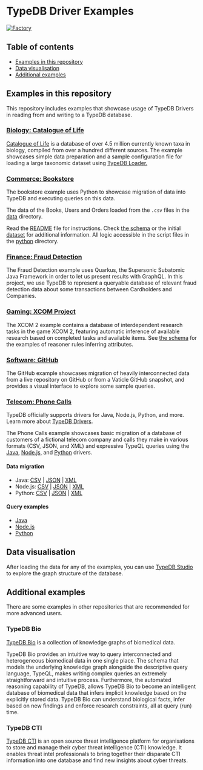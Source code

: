 # TypeDB Driver Examples

[![Factory](https://factory.vaticle.com/api/status/vaticle/typedb-driver-examples/badge.svg)](https://factory.vaticle.com/vaticle/typedb-driver-examples)

## Table of contents

- [Examples in this repository](#examples-in-this-repository)
- [Data visualisation](#data-visualisation)
- [Additional examples](#additional-examples)

## Examples in this repository

This repository includes examples that showcase usage of TypeDB Drivers in reading from and writing to a TypeDB 
database.

### [Biology: Catalogue of Life](biology/catalogue_of_life)

[Catalogue of Life](https://www.catalogueoflife.org/) is a database of over 4.5 million currently known taxa in biology,
compiled from over a hundred different sources. The example showcases simple data preparation and a sample configuration
file for loading a large taxonomic dataset using [TypeDB Loader.](https://github.com/typedb-osi/typedb-loader)

### [Commerce: Bookstore](commerce/bookstore)

The bookstore example uses Python to showcase migration of data into TypeDB and executing queries on this data.

The data of the Books, Users and Orders loaded from the `.csv` files in the [data](commerce/bookstore/python/data) 
directory.

Read the [README](commerce/bookstore/README.md) file for instructions. Check [the schema](commerce/bookstore/schema.tql)
or the initial [dataset](commerce/bookstore/python/data) for additional information. All logic accessible in the script
files in the [python](commerce/bookstore/python) directory.

### [Finance: Fraud Detection](finance/fraud_detection)

The Fraud Detection example uses Quarkus, the Supersonic Subatomic Java Framework in order to let us present results with GraphQL.
In this project, we use TypeDB to represent a queryable database of relevant fraud detection data about some transactions between Cardholders and Companies.

### [Gaming: XCOM Project](gaming/xcom)

The XCOM 2 example contains a database of interdependent research tasks in the game XCOM 2, featuring automatic
inference of available research based on completed tasks and available items. See [the schema](gaming/xcom/schema.tql)
for the examples of reasoner rules inferring attributes.

### [Software: GitHub](software/github)

The GitHub example showcases migration of heavily interconnected data from a live repository on GitHub or from a Vaticle
GitHub snapshot, and provides a visual interface to explore some sample queries.

### [Telecom: Phone Calls](telecom/phone_calls)

TypeDB officially supports drivers for Java, Node.js, Python, and more. Learn more about [TypeDB Drivers](https://typedb.com/docs/drivers/overview).

The Phone Calls example showcases basic migration of a database of customers of a fictional telecom company and calls
they make in various formats (CSV, JSON, and XML) and expressive TypeQL queries using
the [Java,](telecom/phone_calls/java) [Node.js,](telecom/phone_calls/nodejs) and [Python](telecom/phone_calls/python)
drivers.

#### Data migration

- Java: [CSV](telecom/phone_calls/java/CSVMigration.java) | [JSON](telecom/phone_calls/java/JSONMigration.java)
  | [XML](telecom/phone_calls/java/XMLMigration.java)
- Node.js: [CSV](telecom/phone_calls/nodejs/migrateCsv.js) | [JSON](telecom/phone_calls/nodejs/migrateJson.js)
  | [XML](telecom/phone_calls/nodejs/migrateXml.js)
- Python: [CSV](telecom/phone_calls/python/migrate_csv.py) | [JSON](telecom/phone_calls/python/migrate_json.py)
  | [XML](telecom/phone_calls/python/migrate_xml.py)

#### Query examples

- [Java](telecom/phone_calls/java/Queries.java)
- [Node.js](telecom/phone_calls/nodejs/queries.js)
- [Python](telecom/phone_calls/python/queries.py)

## Data visualisation

After loading the data for any of the examples, you can use
[TypeDB Studio](https://github.com/vaticle/typedb-studio/releases) to explore the graph structure of the database.

## Additional examples

There are some examples in other repositories that are recommended for more advanced users.

### TypeDB Bio

[TypeDB Bio](https://github.com/vaticle/typedb-bio) is a collection of knowledge graphs of biomedical data.

TypeDB Bio provides an intuitive way to query interconnected and heterogeneous biomedical data in one single place. The
schema that models the underlying knowledge graph alongside the descriptive query language, TypeQL, makes writing
complex queries an extremely straightforward and intuitive process. Furthermore, the automated reasoning capability of
TypeDB, allows TypeDB Bio to become an intelligent database of biomedical data that infers implicit knowledge based on
the explicitly stored data. TypeDB Bio can understand biological facts, infer based on new findings and enforce research
constraints, all at query (run) time.

### TypeDB CTI

[TypeDB CTI](https://github.com/typedb-osi/typedb-cti) is an open source threat intelligence platform for organisations
to store and manage their cyber threat intelligence (CTI) knowledge. It enables threat intel professionals to bring
together their disparate CTI information into one database and find new insights about cyber threats.

